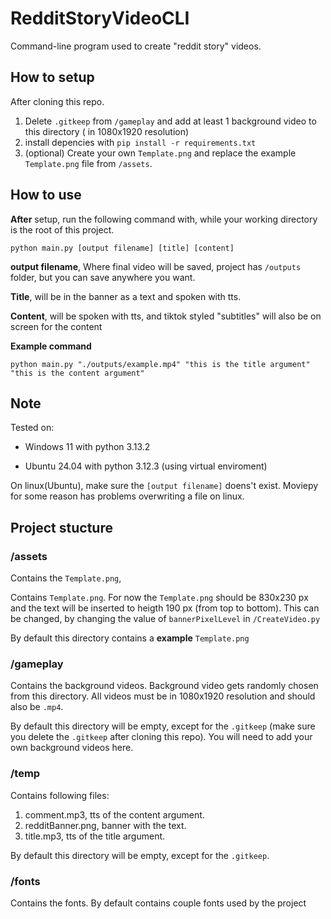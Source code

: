 # RedditStoryVideoCLI

Command-line program used to create "reddit story" videos.

## How to setup

After cloning this repo.

1. Delete ```.gitkeep``` from ```/gameplay``` and add at least 1 background video to this directory ( in 1080x1920 resolution)
2. install depencies with ```pip install -r requirements.txt```
3. (optional) Create your own ```Template.png``` and replace the example ```Template.png``` file from ```/assets```.

## How to use

**After** setup, run the following command with, while your working directory is the root of this project.  

```python main.py [output filename] [title] [content]```

**output filename**, Where final video will be saved, project has ```/outputs``` folder, but you can save anywhere you want.

**Title**, will be in the banner as a text and spoken with tts. 

**Content**, will be spoken with tts, and tiktok styled "subtitles" will also be on screen for the content

**Example command**

```python main.py "./outputs/example.mp4" "this is the title argument" "this is the content argument"```

## Note 

Tested on:

- Windows 11 with python 3.13.2 

- Ubuntu 24.04 with python 3.12.3 (using virtual enviroment)

On linux(Ubuntu), make sure the ```[output filename]``` doens't exist. Moviepy for some reason has problems overwriting a file on linux.

## Project stucture

### /assets

Contains the ```Template.png```,

Contains ```Template.png```. For now the ```Template.png``` should be 830x230 px and the text will be inserted to heigth 190 px (from top to bottom). This can be changed, by changing the value of ```bannerPixelLevel``` in ```/CreateVideo.py```

By default this directory contains a **example** ```Template.png``` 

### /gameplay

Contains the background videos. Background video gets randomly chosen from this directory. All videos must be in 1080x1920 resolution and should also be ```.mp4```. 

By default this directory will be empty, except for the ```.gitkeep``` (make sure you delete the ```.gitkeep``` after cloning this repo). You will need to add your own background videos here.

### /temp

Contains following files: 
1. comment.mp3, tts of the content argument.
2. redditBanner.png, banner with the text. 
3. title.mp3, tts of the title argument.

By default this directory will be empty, except for the ```.gitkeep```.

### /fonts

Contains the fonts.
By default contains couple fonts used by the project
